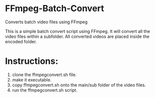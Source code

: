 # FFmpeg-Batch-Convert
Converts batch video files using FFmpeg

This is a simple batch convert script using FFmpeg.
It will convert all the video files within a subfolder.
All converted videos are placed inside the encoded folder.

# Instructions:
1. clone the ffmpegconvert.sh file.
2. make it executable.
3. copy ffmpegconvert.sh onto the main/sub folder of the video files.
4. run the ffmpegconvert.sh script.  
